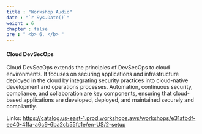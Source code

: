 ```yaml
---
title : "Workshop Audio"
date : "`r Sys.Date()`"
weight : 6
chapter : false
pre : " <b> 6. </b> "
---
```


#### Cloud DevSecOps

Cloud DevSecOps extends the principles of DevSecOps to cloud environments. It focuses on securing applications and infrastructure deployed in the cloud by integrating security practices into cloud-native development and operations processes. Automation, continuous security, compliance, and collaboration are key components, ensuring that cloud-based applications are developed, deployed, and maintained securely and compliantly.

Links: https://catalog.us-east-1.prod.workshops.aws/workshops/e31afbdf-ee40-41fa-a6c9-6ba2cb55fc1e/en-US/2-setup



